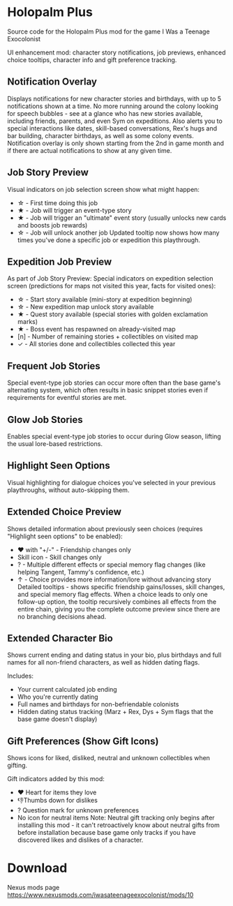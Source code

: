 # Holopalm Plus
Source code for the Holopalm Plus mod for the game I Was a Teenage Exocolonist

UI enhancement mod: character story notifications, job previews, enhanced choice tooltips, character info and gift preference tracking.

## Notification Overlay
Displays notifications for new character stories and birthdays, with up to 5 notifications shown at a time. No more running around the colony looking for speech bubbles - see at a glance who has new stories available, including friends, parents, and even Sym on expeditions. Also alerts you to special interactions like dates, skill-based conversations, Rex's hugs and bar building, character birthdays, as well as some colony events. Notification overlay is only shown starting from the 2nd in game month and if there are actual notifications to show at any given time.

## Job Story Preview
Visual indicators on job selection screen show what might happen:
- ☆ - First time doing this job
- ★ - Job will trigger an event-type story
- ★ - Job will trigger an "ultimate" event story (usually unlocks new cards and boosts job rewards)
- ☆ - Job will unlock another job
Updated tooltip now shows how many times you've done a specific job or expedition this playthrough.

## Expedition Job Preview
As part of Job Story Preview: Special indicators on expedition selection screen (predictions for maps not visited this year, facts for visited ones):
- ☆ - Start story available (mini-story at expedition beginning)
- ☆ - New expedition map unlock story available
- ★ - Quest story available (special stories with golden exclamation marks)
- ★ - Boss event has respawned on already-visited map
- [n] - Number of remaining stories + collectibles on visited map
- ✓ - All stories done and collectibles collected this year

## Frequent Job Stories
Special event-type job stories can occur more often than the base game's alternating system, which often results in basic snippet stories even if requirements for eventful stories are met.

## Glow Job Stories
Enables special event-type job stories to occur during Glow season, lifting the usual lore-based restrictions.

## Highlight Seen Options
Visual highlighting for dialogue choices you've selected in your previous playthroughs, without auto-skipping them.

## Extended Choice Preview
Shows detailed information about previously seen choices (requires "Highlight seen options" to be enabled):
- ❤ with "+/-" - Friendship changes only
- Skill icon - Skill changes only
- ? - Multiple different effects or special memory flag changes (like helping Tangent, Tammy's confidence, etc.)
- ↑ - Choice provides more information/lore without advancing story
Detailed tooltips - shows specific friendship gains/losses, skill changes, and special memory flag effects. When a choice leads to only one follow-up option, the tooltip recursively combines all effects from the entire chain, giving you the complete outcome preview since there are no branching decisions ahead.

## Extended Character Bio
Shows current ending and dating status in your bio, plus birthdays and full names for all non-friend characters, as well as hidden dating flags.

Includes:
- Your current calculated job ending
- Who you're currently dating
- Full names and birthdays for non-befriendable colonists
- Hidden dating status tracking (Marz + Rex, Dys + Sym flags that the base game doesn't display)

## Gift Preferences (Show Gift Icons)
Shows icons for liked, disliked, neutral and unknown collectibles when gifting.

Gift indicators added by this mod:
- ❤ Heart for items they love
- 👎Thumbs down for dislikes
-  ? Question mark for unknown preferences
- No icon for neutral items
Note: Neutral gift tracking only begins after installing this mod - it can't retroactively know about neutral gifts from before installation because base game only tracks if you have discovered likes and dislikes of a character.

# Download
Nexus mods page https://www.nexusmods.com/iwasateenageexocolonist/mods/10
